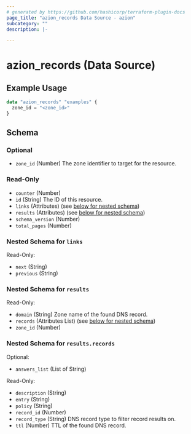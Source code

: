 ```yaml
---
# generated by https://github.com/hashicorp/terraform-plugin-docs
page_title: "azion_records Data Source - azion"
subcategory: ""
description: |-
  
---
```


# azion_records (Data Source)



## Example Usage

```terraform
data "azion_records" "examples" {
  zone_id = "<zone_id>"
}
```

<!-- schema generated by tfplugindocs -->
## Schema

### Optional

- `zone_id` (Number) The zone identifier to target for the resource.

### Read-Only

- `counter` (Number)
- `id` (String) The ID of this resource.
- `links` (Attributes) (see [below for nested schema](#nestedatt--links))
- `results` (Attributes) (see [below for nested schema](#nestedatt--results))
- `schema_version` (Number)
- `total_pages` (Number)

<a id="nestedatt--links"></a>
### Nested Schema for `links`

Read-Only:

- `next` (String)
- `previous` (String)


<a id="nestedatt--results"></a>
### Nested Schema for `results`

Read-Only:

- `domain` (String) Zone name of the found DNS record.
- `records` (Attributes List) (see [below for nested schema](#nestedatt--results--records))
- `zone_id` (Number)

<a id="nestedatt--results--records"></a>
### Nested Schema for `results.records`

Optional:

- `answers_list` (List of String)

Read-Only:

- `description` (String)
- `entry` (String)
- `policy` (String)
- `record_id` (Number)
- `record_type` (String) DNS record type to filter record results on.
- `ttl` (Number) TTL of the found DNS record.


